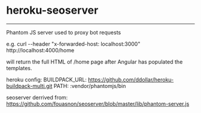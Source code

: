 # heroku-seoserver

-----

Phantom JS server used to proxy bot requests

e.g.
curl --header "x-forwarded-host: localhost:3000" http://localhost:4000/home

will return the full HTML of /home page after Angular has populated the templates.

heroku config:
BUILDPACK_URL:           https://github.com/ddollar/heroku-buildpack-multi.git
PATH:                    <get original PATH and add>:vendor/phantomjs/bin


seoserver derrived from:
https://github.com/fouasnon/seoserver/blob/master/lib/phantom-server.js

